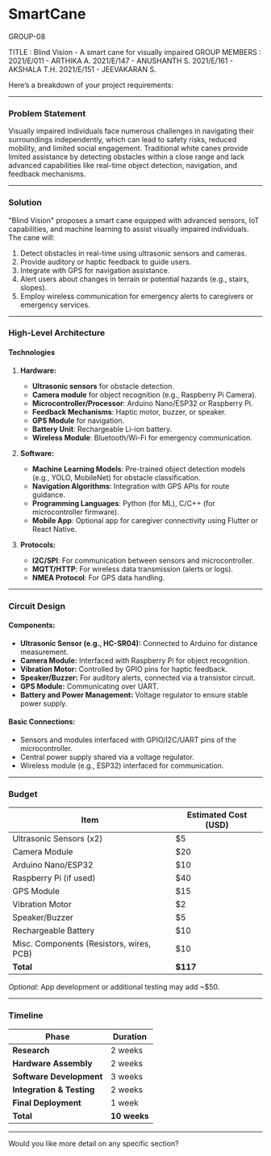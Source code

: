 # SmartCane
GROUP-08

TITLE : Blind Vision - A smart cane for visually impaired
GROUP MEMBERS :
  2021/E/011 - ARTHIKA A.
  2021/E/147 - ANUSHANTH S.
  2021/E/161 - AKSHALA T.H.
  2021/E/151 - JEEVAKARAN S.

Here’s a breakdown of your project requirements:  

---

### **Problem Statement**
Visually impaired individuals face numerous challenges in navigating their surroundings independently, which can lead to safety risks, reduced mobility, and limited social engagement. Traditional white canes provide limited assistance by detecting obstacles within a close range and lack advanced capabilities like real-time object detection, navigation, and feedback mechanisms.

---

### **Solution**
"Blind Vision" proposes a smart cane equipped with advanced sensors, IoT capabilities, and machine learning to assist visually impaired individuals. The cane will:
1. Detect obstacles in real-time using ultrasonic sensors and cameras.
2. Provide auditory or haptic feedback to guide users.
3. Integrate with GPS for navigation assistance.
4. Alert users about changes in terrain or potential hazards (e.g., stairs, slopes).
5. Employ wireless communication for emergency alerts to caregivers or emergency services.

---

### **High-Level Architecture**
#### **Technologies**  
1. **Hardware:**
   - **Ultrasonic sensors** for obstacle detection.
   - **Camera module** for object recognition (e.g., Raspberry Pi Camera).
   - **Microcontroller/Processor**: Arduino Nano/ESP32 or Raspberry Pi.
   - **Feedback Mechanisms**: Haptic motor, buzzer, or speaker.
   - **GPS Module** for navigation.
   - **Battery Unit**: Rechargeable Li-ion battery.
   - **Wireless Module**: Bluetooth/Wi-Fi for emergency communication.

2. **Software:**
   - **Machine Learning Models**: Pre-trained object detection models (e.g., YOLO, MobileNet) for obstacle classification.
   - **Navigation Algorithms**: Integration with GPS APIs for route guidance.
   - **Programming Languages**: Python (for ML), C/C++ (for microcontroller firmware).
   - **Mobile App**: Optional app for caregiver connectivity using Flutter or React Native.

3. **Protocols:**
   - **I2C/SPI**: For communication between sensors and microcontroller.
   - **MQTT/HTTP**: For wireless data transmission (alerts or logs).
   - **NMEA Protocol**: For GPS data handling.

---

### **Circuit Design**
#### Components:
- **Ultrasonic Sensor (e.g., HC-SR04):** Connected to Arduino for distance measurement.
- **Camera Module:** Interfaced with Raspberry Pi for object recognition.
- **Vibration Motor:** Controlled by GPIO pins for haptic feedback.
- **Speaker/Buzzer:** For auditory alerts, connected via a transistor circuit.
- **GPS Module:** Communicating over UART.
- **Battery and Power Management:** Voltage regulator to ensure stable power supply.
  
#### Basic Connections:
- Sensors and modules interfaced with GPIO/I2C/UART pins of the microcontroller.
- Central power supply shared via a voltage regulator.
- Wireless module (e.g., ESP32) interfaced for communication.

---

### **Budget**
| **Item**                | **Estimated Cost (USD)** |
|-------------------------|--------------------------|
| Ultrasonic Sensors (x2) | $5                       |
| Camera Module           | $20                      |
| Arduino Nano/ESP32      | $10                      |
| Raspberry Pi (if used)  | $40                      |
| GPS Module              | $15                      |
| Vibration Motor         | $2                       |
| Speaker/Buzzer          | $5                       |
| Rechargeable Battery    | $10                      |
| Misc. Components (Resistors, wires, PCB) | $10 |
| **Total**               | **$117**                |

*Optional*: App development or additional testing may add ~$50.

---

### **Timeline**
| **Phase**            | **Duration** |
|-----------------------|--------------|
| **Research**         | 2 weeks      |
| **Hardware Assembly** | 2 weeks      |
| **Software Development** | 3 weeks |
| **Integration & Testing** | 2 weeks |
| **Final Deployment** | 1 week       |
| **Total**            | **10 weeks** |

---

Would you like more detail on any specific section?
